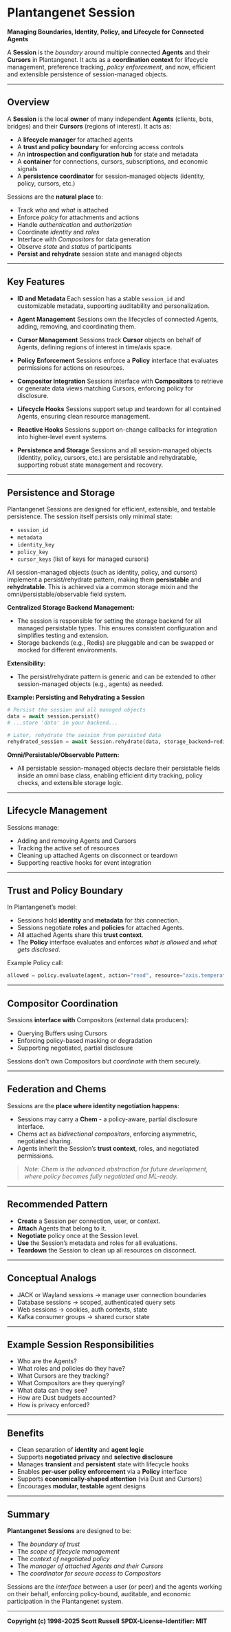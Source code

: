 # Plantangenet Session

**Managing Boundaries, Identity, Policy, and Lifecycle for Connected Agents**

A **Session** is the *boundary* around multiple connected **Agents** and their **Cursors** in Plantangenet. It acts as a **coordination context** for lifecycle management, preference tracking, *policy enforcement*, and now, efficient and extensible persistence of session-managed objects.

---

## Overview

A **Session** is the local **owner** of many independent **Agents** (clients, bots, bridges) and their **Cursors** (regions of interest). It acts as:

* A **lifecycle manager** for attached agents
* A **trust and policy boundary** for enforcing access controls
* An **introspection and configuration hub** for state and metadata
* A **container** for connections, cursors, subscriptions, and economic signals
* A **persistence coordinator** for session-managed objects (identity, policy, cursors, etc.)

Sessions are the **natural place** to:

* Track *who* and *what* is attached
* Enforce *policy* for attachments and actions
* Handle *authentication* and *authorization*
* Coordinate *identity* and *roles*
* Interface with *Compositors* for data generation
* Observe *state* and *status* of participants
* **Persist and rehydrate** session state and managed objects

---

## Key Features

* **ID and Metadata**
  Each session has a stable `session_id` and customizable metadata, supporting auditability and personalization.

* **Agent Management**
  Sessions own the lifecycles of connected Agents, adding, removing, and coordinating them.

* **Cursor Management**
  Sessions track **Cursor** objects on behalf of Agents, defining regions of interest in time/axis space.

* **Policy Enforcement**
  Sessions enforce a **Policy** interface that evaluates permissions for actions on resources.

* **Compositor Integration**
  Sessions interface with **Compositors** to retrieve or generate data views matching Cursors, enforcing policy for disclosure.

* **Lifecycle Hooks**
  Sessions support setup and teardown for all contained Agents, ensuring clean resource management.

* **Reactive Hooks**
  Sessions support on-change callbacks for integration into higher-level event systems.

* **Persistence and Storage**
  Sessions and all session-managed objects (identity, policy, cursors, etc.) are persistable and rehydratable, supporting robust state management and recovery.

---

## Persistence and Storage

Plantangenet Sessions are designed for efficient, extensible, and testable persistence. The session itself persists only minimal state:

- `session_id`
- `metadata`
- `identity_key`
- `policy_key`
- `cursor_keys` (list of keys for managed cursors)

All session-managed objects (such as identity, policy, and cursors) implement a persist/rehydrate pattern, making them **persistable** and **rehydratable**. This is achieved via a common storage mixin and the omni/persistable/observable field system.

**Centralized Storage Backend Management:**
- The session is responsible for setting the storage backend for all managed persistable types. This ensures consistent configuration and simplifies testing and extension.
- Storage backends (e.g., Redis) are pluggable and can be swapped or mocked for different environments.

**Extensibility:**
- The persist/rehydrate pattern is generic and can be extended to other session-managed objects (e.g., agents) as needed.

**Example: Persisting and Rehydrating a Session**

```python
# Persist the session and all managed objects
data = await session.persist()
# ...store 'data' in your backend...

# Later, rehydrate the session from persisted data
rehydrated_session = await Session.rehydrate(data, storage_backend=redis_backend)
```

**Omni/Persistable/Observable Pattern:**
- All persistable session-managed objects declare their persistable fields inside an omni base class, enabling efficient dirty tracking, policy checks, and extensible storage logic.

---

## Lifecycle Management

Sessions manage:

* Adding and removing Agents and Cursors
* Tracking the active set of resources
* Cleaning up attached Agents on disconnect or teardown
* Supporting reactive hooks for event integration

---

## Trust and Policy Boundary

In Plantangenet’s model:

* Sessions hold **identity** and **metadata** for *this* connection.
* Sessions negotiate **roles** and **policies** for attached Agents.
* All attached Agents share this **trust context**.
* The **Policy** interface evaluates and enforces *what is allowed* and *what gets disclosed*.

Example Policy call:

```python
allowed = policy.evaluate(agent, action="read", resource="axis.temperature")
```

---

## Compositor Coordination

Sessions **interface with** Compositors (external data producers):

* Querying Buffers using Cursors
* Enforcing policy-based masking or degradation
* Supporting negotiated, partial disclosure

Sessions don't own Compositors but *coordinate* with them securely.

---

## Federation and Chems

Sessions are the **place where identity negotiation happens**:

* Sessions may carry a **Chem** - a policy-aware, partial disclosure interface.
* Chems act as *bidirectional compositors*, enforcing asymmetric, negotiated sharing.
* Agents inherit the Session’s **trust context**, roles, and negotiated permissions.

> *Note: Chem is the advanced abstraction for future development, where policy becomes fully negotiated and ML-ready.*

---

## Recommended Pattern

* **Create** a Session per connection, user, or context.
* **Attach** Agents that belong to it.
* **Negotiate** policy once at the Session level.
* **Use** the Session’s metadata and roles for all evaluations.
* **Teardown** the Session to clean up all resources on disconnect.

---

## Conceptual Analogs

* JACK or Wayland sessions → manage user connection boundaries
* Database sessions → scoped, authenticated query sets
* Web sessions → cookies, auth contexts, state
* Kafka consumer groups → shared cursor state

---

## Example Session Responsibilities

* Who are the Agents?
* What roles and policies do they have?
* What Cursors are they tracking?
* What Compositors are they querying?
* What data can they see?
* How are Dust budgets accounted?
* How is privacy enforced?

---

## Benefits

* Clean separation of **identity** and **agent logic**
* Supports **negotiated privacy** and **selective disclosure**
* Manages **transient** and **persistent** state with lifecycle hooks
* Enables **per-user policy enforcement** via a **Policy** interface
* Supports **economically-shaped attention** (via Dust and Cursors)
* Encourages **modular, testable** agent designs

---

## Summary

**Plantangenet Sessions** are designed to be:

* The *boundary of trust*
* The *scope of lifecycle management*
* The *context of negotiated policy*
* The *manager of attached Agents and their Cursors*
* The *coordinator for secure access to Compositors*

Sessions are the *interface* between a user (or peer) and the agents working on their behalf, enforcing policy-bound, auditable, and economic participation in the Plantangenet system.

---

**Copyright (c) 1998-2025 Scott Russell**
**SPDX-License-Identifier: MIT**

